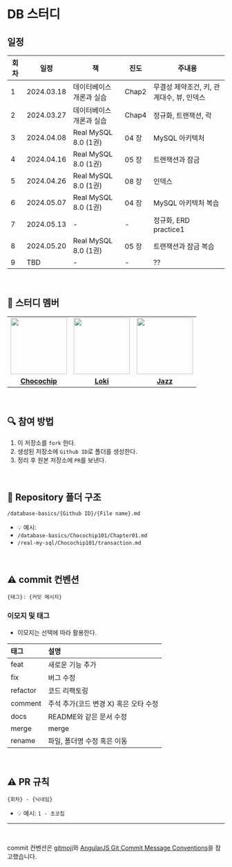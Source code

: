 # DB 스터디

## 일정

|회차|일정|책|진도|주내용|
|---|---|---|---|---|
|1|2024.03.18|데이터베이스 개론과 실습|Chap2|무결성 제약조건, 키, 관계대수, 뷰, 인덱스|
|2|2024.03.27|데이터베이스 개론과 실습|Chap4|정규화, 트랜잭션, 락|
|3|2024.04.08|Real MySQL 8.0 (1권)|04 장|MySQL 아키텍처|
|4|2024.04.16|Real MySQL 8.0 (1권)|05 장|트랜잭션과 잠금|
|5|2024.04.26|Real MySQL 8.0 (1권)|08 장|인덱스|
|6|2024.05.07|Real MySQL 8.0 (1권)|04 장|MySQL 아키텍처 복습|
|7|2024.05.13|-|-|정규화, ERD practice1|
|8|2024.05.20|Real MySQL 8.0 (1권)|05 장|트랜잭션과 잠금 복습|
|9|TBD|-|-|??|

<br/>

## 🤖 스터디 멤버

<table>
 <tr>
    <td align="center"><a href="https://github.com/Chocochip101"><img src="https://avatars.githubusercontent.com/u/73146678?v=4" width="130px;" alt=""></a></td>
    <td align="center"><a href="https://github.com/HaiSeong"><img src="https://avatars.githubusercontent.com/u/58177929?v=4" width="130px;" alt=""></a></td>
    <td align="center"><a href="https://github.com/seokmyungham"><img src="https://avatars.githubusercontent.com/u/97608735?v=4" width="130px;" alt=""></a></td>
  </tr>
  <tr>
    <td align="center"><a href="https://github.com/Chocochip101"><b>Chocochip</b></a></td>
    <td align="center"><a href="https://github.com/HaiSeong"><b>Loki</b></a></td>
    <td align="center"><a href="https://github.com/seokmyungham"><b>Jazz</b></a></td>
  </tr>
</table>

<br/>

## 🔍 참여 방법
1. 이 저장소를 `fork` 한다.
2. 생성된 저장소에 `Github ID`로 폴더를 생성한다.
3. 정리 후 원본 저장소에 `PR`를 보낸다.

<br/>

## 📁 Repository 폴더 구조
```
/database-basics/{Github ID}/{File name}.md
```

- 💡 예시:
- `/database-basics/Chocochip101/Chapter01.md`
- `/real-my-sql/Chocochip101/transaction.md`

<br/>

## ⚠️ commit 컨벤션

```
{태그}: {커밋 메시지}
```


### 이모지 및 태그

- 이모지는 선택에 따라 활용한다.

| 태그       | 설명                      |
|:---------|:------------------------|
| feat     | 새로운 기능 추가               |
| fix      | 버그 수정                   |
| refactor | 코드 리팩토링                 |
| comment  | 주석 추가(코드 변경 X) 혹은 오타 수정 |
| docs     | README와 같은 문서 수정        |
| merge    | merge                   |
| rename   | 파일, 폴더명 수정 혹은 이동        |


<br/>

## ⚠️ PR 규칙

```
{회차} - {닉네임}
```

- 💡 예시: `1 - 초코칩`

---

<br/>

commit 컨벤션은 [gitmoji](https://gitmoji.dev/)와 [AngularJS Git Commit Message Conventions](https://gist.github.com/stephenparish/9941e89d80e2bc58a153)을 참고했습니다.
